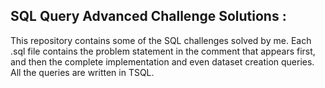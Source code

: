 SQL Query Advanced Challenge Solutions :
-----------------------------------------
This repository contains some of the SQL challenges solved by me. Each .sql file contains the problem statement in the comment that appears first, and then the complete implementation and even dataset creation queries. All the queries are written in TSQL.